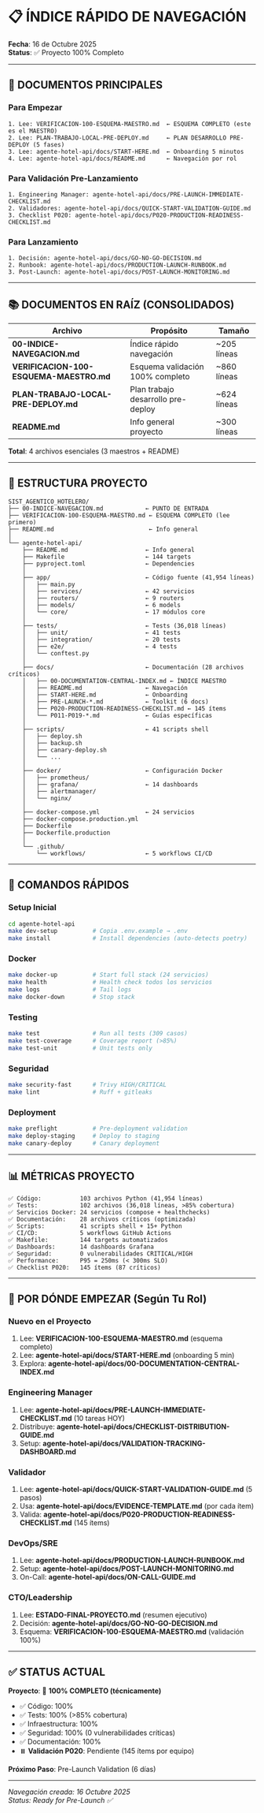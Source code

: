 # 📋 ÍNDICE RÁPIDO DE NAVEGACIÓN

**Fecha**: 16 de Octubre 2025  
**Status**: ✅ Proyecto 100% Completo

---

## 🎯 DOCUMENTOS PRINCIPALES

### Para Empezar
```
1. Lee: VERIFICACION-100-ESQUEMA-MAESTRO.md  ← ESQUEMA COMPLETO (este es el MAESTRO)
2. Lee: PLAN-TRABAJO-LOCAL-PRE-DEPLOY.md     ← PLAN DESARROLLO PRE-DEPLOY (5 fases)
3. Lee: agente-hotel-api/docs/START-HERE.md  ← Onboarding 5 minutos
4. Lee: agente-hotel-api/docs/README.md      ← Navegación por rol
```

### Para Validación Pre-Lanzamiento
```
1. Engineering Manager: agente-hotel-api/docs/PRE-LAUNCH-IMMEDIATE-CHECKLIST.md
2. Validadores: agente-hotel-api/docs/QUICK-START-VALIDATION-GUIDE.md
3. Checklist P020: agente-hotel-api/docs/P020-PRODUCTION-READINESS-CHECKLIST.md
```

### Para Lanzamiento
```
1. Decisión: agente-hotel-api/docs/GO-NO-GO-DECISION.md
2. Runbook: agente-hotel-api/docs/PRODUCTION-LAUNCH-RUNBOOK.md
3. Post-Launch: agente-hotel-api/docs/POST-LAUNCH-MONITORING.md
```

---

## 📚 DOCUMENTOS EN RAÍZ (CONSOLIDADOS)

| Archivo | Propósito | Tamaño |
|---------|-----------|--------|
| **00-INDICE-NAVEGACION.md** | Índice rápido navegación | ~205 líneas |
| **VERIFICACION-100-ESQUEMA-MAESTRO.md** | Esquema validación 100% completo | ~860 líneas |
| **PLAN-TRABAJO-LOCAL-PRE-DEPLOY.md** | Plan trabajo desarrollo pre-deploy | ~624 líneas |
| **README.md** | Info general proyecto | ~300 líneas |

**Total**: 4 archivos esenciales (3 maestros + README)

---

## 📁 ESTRUCTURA PROYECTO

```
SIST_AGENTICO_HOTELERO/
├── 00-INDICE-NAVEGACION.md            ← PUNTO DE ENTRADA
├── VERIFICACION-100-ESQUEMA-MAESTRO.md ← ESQUEMA COMPLETO (lee primero)
├── README.md                           ← Info general
│
└── agente-hotel-api/
    ├── README.md                      ← Info general
    ├── Makefile                       ← 144 targets
    ├── pyproject.toml                 ← Dependencies
    │
    ├── app/                           ← Código fuente (41,954 líneas)
    │   ├── main.py
    │   ├── services/                  ← 42 servicios
    │   ├── routers/                   ← 9 routers
    │   ├── models/                    ← 6 models
    │   └── core/                      ← 17 módulos core
    │
    ├── tests/                         ← Tests (36,018 líneas)
    │   ├── unit/                      ← 41 tests
    │   ├── integration/               ← 20 tests
    │   ├── e2e/                       ← 4 tests
    │   └── conftest.py
    │
    ├── docs/                          ← Documentación (28 archivos críticos)
    │   ├── 00-DOCUMENTATION-CENTRAL-INDEX.md ← ÍNDICE MAESTRO
    │   ├── README.md                  ← Navegación
    │   ├── START-HERE.md              ← Onboarding
    │   ├── PRE-LAUNCH-*.md            ← Toolkit (6 docs)
    │   ├── P020-PRODUCTION-READINESS-CHECKLIST.md ← 145 ítems
    │   └── P011-P019-*.md             ← Guías específicas
    │
    ├── scripts/                       ← 41 scripts shell
    │   ├── deploy.sh
    │   ├── backup.sh
    │   ├── canary-deploy.sh
    │   └── ...
    │
    ├── docker/                        ← Configuración Docker
    │   ├── prometheus/
    │   ├── grafana/                   ← 14 dashboards
    │   ├── alertmanager/
    │   └── nginx/
    │
    ├── docker-compose.yml             ← 24 servicios
    ├── docker-compose.production.yml
    ├── Dockerfile
    ├── Dockerfile.production
    │
    └── .github/
        └── workflows/                 ← 5 workflows CI/CD
```

---

## 🚀 COMANDOS RÁPIDOS

### Setup Inicial
```bash
cd agente-hotel-api
make dev-setup          # Copia .env.example → .env
make install            # Install dependencies (auto-detects poetry)
```

### Docker
```bash
make docker-up          # Start full stack (24 servicios)
make health             # Health check todos los servicios
make logs               # Tail logs
make docker-down        # Stop stack
```

### Testing
```bash
make test               # Run all tests (309 casos)
make test-coverage      # Coverage report (>85%)
make test-unit          # Unit tests only
```

### Seguridad
```bash
make security-fast      # Trivy HIGH/CRITICAL
make lint               # Ruff + gitleaks
```

### Deployment
```bash
make preflight          # Pre-deployment validation
make deploy-staging     # Deploy to staging
make canary-deploy      # Canary deployment
```

---

## 📊 MÉTRICAS PROYECTO

```
✅ Código:           103 archivos Python (41,954 líneas)
✅ Tests:            102 archivos (36,018 líneas, >85% cobertura)
✅ Servicios Docker: 24 servicios (compose + healthchecks)
✅ Documentación:    28 archivos críticos (optimizada)
✅ Scripts:          41 scripts shell + 15+ Python
✅ CI/CD:            5 workflows GitHub Actions
✅ Makefile:         144 targets automatizados
✅ Dashboards:       14 dashboards Grafana
✅ Seguridad:        0 vulnerabilidades CRITICAL/HIGH
✅ Performance:      P95 = 250ms (< 300ms SLO)
✅ Checklist P020:   145 ítems (87 críticos)
```

---

## 🎯 POR DÓNDE EMPEZAR (Según Tu Rol)

### Nuevo en el Proyecto
1. Lee: **VERIFICACION-100-ESQUEMA-MAESTRO.md** (esquema completo)
2. Lee: **agente-hotel-api/docs/START-HERE.md** (onboarding 5 min)
3. Explora: **agente-hotel-api/docs/00-DOCUMENTATION-CENTRAL-INDEX.md**

### Engineering Manager
1. Lee: **agente-hotel-api/docs/PRE-LAUNCH-IMMEDIATE-CHECKLIST.md** (10 tareas HOY)
2. Distribuye: **agente-hotel-api/docs/CHECKLIST-DISTRIBUTION-GUIDE.md**
3. Setup: **agente-hotel-api/docs/VALIDATION-TRACKING-DASHBOARD.md**

### Validador
1. Lee: **agente-hotel-api/docs/QUICK-START-VALIDATION-GUIDE.md** (5 pasos)
2. Usa: **agente-hotel-api/docs/EVIDENCE-TEMPLATE.md** (por cada ítem)
3. Valida: **agente-hotel-api/docs/P020-PRODUCTION-READINESS-CHECKLIST.md** (145 ítems)

### DevOps/SRE
1. Lee: **agente-hotel-api/docs/PRODUCTION-LAUNCH-RUNBOOK.md**
2. Setup: **agente-hotel-api/docs/POST-LAUNCH-MONITORING.md**
3. On-Call: **agente-hotel-api/docs/ON-CALL-GUIDE.md**

### CTO/Leadership
1. Lee: **ESTADO-FINAL-PROYECTO.md** (resumen ejecutivo)
2. Decisión: **agente-hotel-api/docs/GO-NO-GO-DECISION.md**
3. Esquema: **VERIFICACION-100-ESQUEMA-MAESTRO.md** (validación 100%)

---

## ✅ STATUS ACTUAL

**Proyecto**: 🎉 **100% COMPLETO (técnicamente)**

- ✅ Código: 100%
- ✅ Tests: 100% (>85% cobertura)
- ✅ Infraestructura: 100%
- ✅ Seguridad: 100% (0 vulnerabilidades críticas)
- ✅ Documentación: 100%
- ⏸️ **Validación P020**: Pendiente (145 ítems por equipo)

**Próximo Paso**: Pre-Launch Validation (6 días)

---

*Navegación creada: 16 Octubre 2025*  
*Status: Ready for Pre-Launch ✅*
